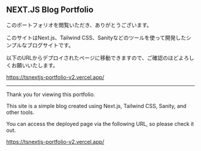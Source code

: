 ## NEXT.JS Blog Portfolio 

このポートフォリオを閲覧いただき、ありがとうございます。

このサイトはNext.js、Tailwind CSS、Sanityなどのツールを使って開発したシンプルなブログサイトです。

以下のURLからデプロイされたページに移動できますので、ご確認のほどよろしくお願いいたします。

https://tsnextjs-portfolio-v2.vercel.app/

---

Thank you for viewing this portfolio.

This site is a simple blog created using Next.js, Tailwind CSS, Sanity, and other tools.

You can access the deployed page via the following URL, so please check it out.

https://tsnextjs-portfolio-v2.vercel.app/

